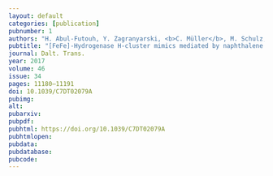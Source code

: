 ```yaml
---
layout: default
categories: [publication]
pubnumber: 1
authors: "H. Abul-Futouh, Y. Zagranyarski, <b>C. Müller</b>, M. Schulz, S. Kupfer, H. Görls, M. El-khateeb, S. Gräfe, B. Dietzek, K. Peneva, W. Weigand"
pubtitle: "[FeFe]-Hydrogenase H-cluster mimics mediated by naphthalene monoimide derivatives of perisubstituted dichalcogenides"
journal: Dalt. Trans.
year: 2017
volume: 46
issue: 34
pages: 11180–11191
doi: 10.1039/C7DT02079A 
pubimg:
alt:
pubarxiv:
pubpdf: 
pubhtml: https://doi.org/10.1039/C7DT02079A 
pubhtmlopen: 
pubdata: 
pubdatabase: 
pubcode:
---
```


